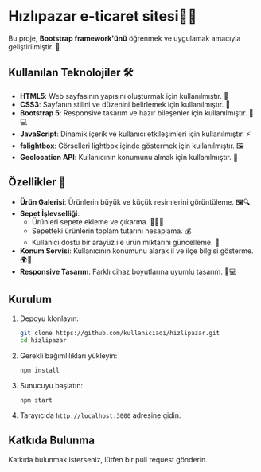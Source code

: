 # Hızlıpazar e-ticaret sitesi🛒✨

Bu proje, **Bootstrap framework'ünü** öğrenmek ve uygulamak amacıyla geliştirilmiştir. 🚀

## Kullanılan Teknolojiler 🛠️

- **HTML5**: Web sayfasının yapısını oluşturmak için kullanılmıştır. 📄
- **CSS3**: Sayfanın stilini ve düzenini belirlemek için kullanılmıştır. 🎨
- **Bootstrap 5**: Responsive tasarım ve hazır bileşenler için kullanılmıştır. 📱💻
- **JavaScript**: Dinamik içerik ve kullanıcı etkileşimleri için kullanılmıştır. ⚡
- **fslightbox**: Görselleri lightbox içinde göstermek için kullanılmıştır. 🖼️
- **Geolocation API**: Kullanıcının konumunu almak için kullanılmıştır. 📍

## Özellikler 🌟

- **Ürün Galerisi**: Ürünlerin büyük ve küçük resimlerini görüntüleme. 🖼️🔍
- **Sepet İşlevselliği**:  
  - Ürünleri sepete ekleme ve çıkarma. 🛒➕➖  
  - Sepetteki ürünlerin toplam tutarını hesaplama. 💰  
  - Kullanıcı dostu bir arayüz ile ürün miktarını güncelleme. 🧮  
- **Konum Servisi**: Kullanıcının konumunu alarak il ve ilçe bilgisi gösterme. 🌍📍  
- **Responsive Tasarım**: Farklı cihaz boyutlarına uyumlu tasarım. 📱💻

## Kurulum

1. Depoyu klonlayın:
   ```bash
   git clone https://github.com/kullaniciadi/hizlipazar.git
   cd hizlipazar
   ```

2. Gerekli bağımlılıkları yükleyin:
   ```bash
   npm install
   ```

3. Sunucuyu başlatın:
   ```bash
   npm start
   ```

4. Tarayıcıda `http://localhost:3000` adresine gidin.

## Katkıda Bulunma

Katkıda bulunmak isterseniz, lütfen bir pull request gönderin.



